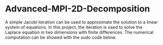 # Advanced-MPI-2D-Decomposition

A simple Jacobi iteration can be used to approximate the solution to a linear system of equations. In this project, the iteration is used to solve the Laplace equation in two dimensions with finite differences. The numerical computation can be showed with the sudo code below.

